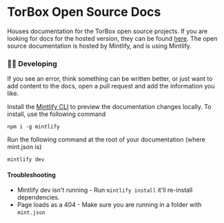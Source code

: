 # TorBox Open Source Docs

Houses documentation for the TorBox open source projects. If you are looking for docs for the hosted version, they can be found [here](https://support.torbox.app). The open source documentation is hosted by Mintlify, and is using Mintlify.

### 👩‍💻 Developing

If you see an error, think something can be written better, or just want to add content to the docs, open a pull request and add the information you like.

Install the [Mintlify CLI](https://www.npmjs.com/package/mintlify) to preview the documentation changes locally. To install, use the following command

```
npm i -g mintlify
```

Run the following command at the root of your documentation (where mint.json is)

```
mintlify dev
```

#### Troubleshooting

- Mintlify dev isn't running - Run `mintlify install` it'll re-install dependencies.
- Page loads as a 404 - Make sure you are running in a folder with `mint.json`
